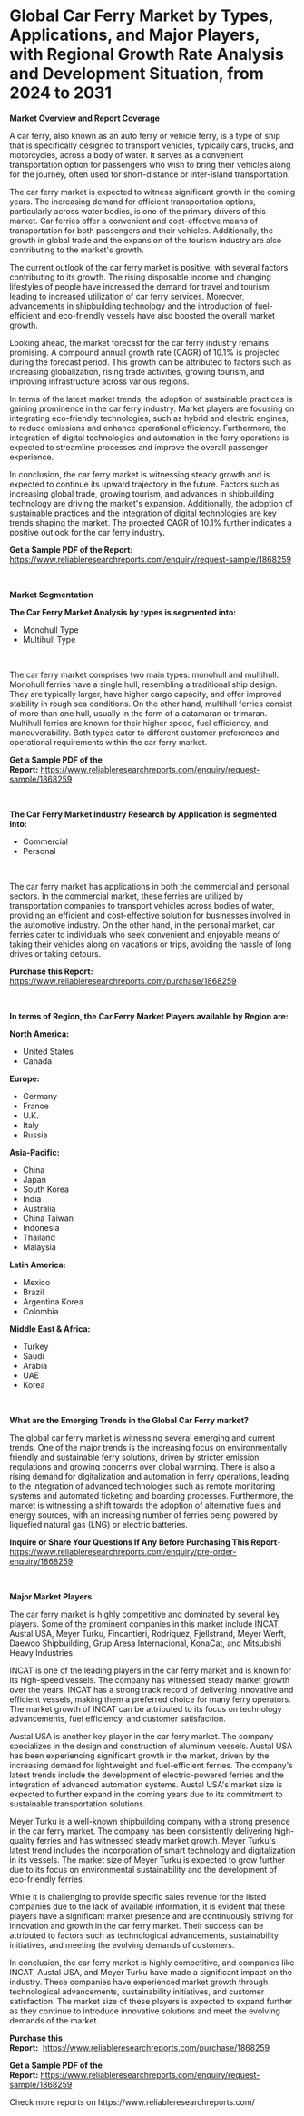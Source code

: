 <p><h1>Global Car Ferry Market by Types, Applications, and Major Players, with Regional Growth Rate Analysis and Development Situation, from 2024 to 2031</h1></p><p><strong>Market Overview and Report Coverage</strong></p>
<p><p>A car ferry, also known as an auto ferry or vehicle ferry, is a type of ship that is specifically designed to transport vehicles, typically cars, trucks, and motorcycles, across a body of water. It serves as a convenient transportation option for passengers who wish to bring their vehicles along for the journey, often used for short-distance or inter-island transportation.</p><p>The car ferry market is expected to witness significant growth in the coming years. The increasing demand for efficient transportation options, particularly across water bodies, is one of the primary drivers of this market. Car ferries offer a convenient and cost-effective means of transportation for both passengers and their vehicles. Additionally, the growth in global trade and the expansion of the tourism industry are also contributing to the market's growth.</p><p>The current outlook of the car ferry market is positive, with several factors contributing to its growth. The rising disposable income and changing lifestyles of people have increased the demand for travel and tourism, leading to increased utilization of car ferry services. Moreover, advancements in shipbuilding technology and the introduction of fuel-efficient and eco-friendly vessels have also boosted the overall market growth.</p><p>Looking ahead, the market forecast for the car ferry industry remains promising. A compound annual growth rate (CAGR) of 10.1% is projected during the forecast period. This growth can be attributed to factors such as increasing globalization, rising trade activities, growing tourism, and improving infrastructure across various regions.</p><p>In terms of the latest market trends, the adoption of sustainable practices is gaining prominence in the car ferry industry. Market players are focusing on integrating eco-friendly technologies, such as hybrid and electric engines, to reduce emissions and enhance operational efficiency. Furthermore, the integration of digital technologies and automation in the ferry operations is expected to streamline processes and improve the overall passenger experience.</p><p>In conclusion, the car ferry market is witnessing steady growth and is expected to continue its upward trajectory in the future. Factors such as increasing global trade, growing tourism, and advances in shipbuilding technology are driving the market's expansion. Additionally, the adoption of sustainable practices and the integration of digital technologies are key trends shaping the market. The projected CAGR of 10.1% further indicates a positive outlook for the car ferry industry.</p></p>
<p><strong>Get a Sample PDF of the Report:</strong> <a href="https://www.reliableresearchreports.com/enquiry/request-sample/1868259">https://www.reliableresearchreports.com/enquiry/request-sample/1868259</a></p>
<p>&nbsp;</p>
<p><strong>Market Segmentation</strong></p>
<p><strong>The Car Ferry Market Analysis by types is segmented into:</strong></p>
<p><ul><li>Monohull Type</li><li>Multihull Type</li></ul></p>
<p>&nbsp;</p>
<p><p>The car ferry market comprises two main types: monohull and multihull. Monohull ferries have a single hull, resembling a traditional ship design. They are typically larger, have higher cargo capacity, and offer improved stability in rough sea conditions. On the other hand, multihull ferries consist of more than one hull, usually in the form of a catamaran or trimaran. Multihull ferries are known for their higher speed, fuel efficiency, and maneuverability. Both types cater to different customer preferences and operational requirements within the car ferry market.</p></p>
<p><strong>Get a Sample PDF of the Report:</strong>&nbsp;<a href="https://www.reliableresearchreports.com/enquiry/request-sample/1868259">https://www.reliableresearchreports.com/enquiry/request-sample/1868259</a></p>
<p>&nbsp;</p>
<p><strong>The Car Ferry Market Industry Research by Application is segmented into:</strong></p>
<p><ul><li>Commercial</li><li>Personal</li></ul></p>
<p>&nbsp;</p>
<p><p>The car ferry market has applications in both the commercial and personal sectors. In the commercial market, these ferries are utilized by transportation companies to transport vehicles across bodies of water, providing an efficient and cost-effective solution for businesses involved in the automotive industry. On the other hand, in the personal market, car ferries cater to individuals who seek convenient and enjoyable means of taking their vehicles along on vacations or trips, avoiding the hassle of long drives or taking detours.</p></p>
<p><strong>Purchase this Report:</strong>&nbsp; <a href="https://www.reliableresearchreports.com/purchase/1868259">https://www.reliableresearchreports.com/purchase/1868259</a></p>
<p>&nbsp;</p>
<p><strong>In terms of Region, the Car Ferry Market Players available by Region are:</strong></p>
<p>
    <p> <strong> North America: </strong>
        <ul>
            <li>United States</li>
            <li>Canada</li>
        </ul>
        </p> 
    <p> <strong> Europe: </strong>
        <ul>
            <li>Germany</li>
            <li>France</li>
            <li>U.K.</li>
            <li>Italy</li>
            <li>Russia</li>
        </ul>
        </p> 
    <p> <strong> Asia-Pacific: </strong>
        <ul>
            <li>China</li>
            <li>Japan</li>
            <li>South Korea</li>
            <li>India</li>
            <li>Australia</li>
            <li>China Taiwan</li>
            <li>Indonesia</li>
            <li>Thailand</li>
            <li>Malaysia</li>
        </ul>
        </p> 
    <p> <strong> Latin America: </strong>
        <ul>
            <li>Mexico</li>
            <li>Brazil</li>
            <li>Argentina Korea</li>
            <li>Colombia</li>
        </ul>
        </p> 
    <p> <strong> Middle East & Africa: </strong>
        <ul>
            <li>Turkey</li>
            <li>Saudi</li>
            <li>Arabia</li>
            <li>UAE</li>
            <li>Korea</li>
        </ul>
    </p>
    </p>
<p>&nbsp;</p>
<p><strong>What are the Emerging Trends in the Global Car Ferry market?</strong></p>
<p><p>The global car ferry market is witnessing several emerging and current trends. One of the major trends is the increasing focus on environmentally friendly and sustainable ferry solutions, driven by stricter emission regulations and growing concerns over global warming. There is also a rising demand for digitalization and automation in ferry operations, leading to the integration of advanced technologies such as remote monitoring systems and automated ticketing and boarding processes. Furthermore, the market is witnessing a shift towards the adoption of alternative fuels and energy sources, with an increasing number of ferries being powered by liquefied natural gas (LNG) or electric batteries.</p></p>
<p><strong>Inquire or Share Your Questions If Any Before Purchasing This Report</strong>- <a href="https://www.reliableresearchreports.com/enquiry/pre-order-enquiry/1868259">https://www.reliableresearchreports.com/enquiry/pre-order-enquiry/1868259</a></p>
<p>&nbsp;</p>
<p><strong>Major Market Players</strong></p>
<p><p>The car ferry market is highly competitive and dominated by several key players. Some of the prominent companies in this market include INCAT, Austal USA, Meyer Turku, Fincantieri, Rodriquez, Fjellstrand, Meyer Werft, Daewoo Shipbuilding, Grup Aresa Internacional, KonaCat, and Mitsubishi Heavy Industries.</p><p>INCAT is one of the leading players in the car ferry market and is known for its high-speed vessels. The company has witnessed steady market growth over the years. INCAT has a strong track record of delivering innovative and efficient vessels, making them a preferred choice for many ferry operators. The market growth of INCAT can be attributed to its focus on technology advancements, fuel efficiency, and customer satisfaction.</p><p>Austal USA is another key player in the car ferry market. The company specializes in the design and construction of aluminum vessels. Austal USA has been experiencing significant growth in the market, driven by the increasing demand for lightweight and fuel-efficient ferries. The company's latest trends include the development of electric-powered ferries and the integration of advanced automation systems. Austal USA's market size is expected to further expand in the coming years due to its commitment to sustainable transportation solutions.</p><p>Meyer Turku is a well-known shipbuilding company with a strong presence in the car ferry market. The company has been consistently delivering high-quality ferries and has witnessed steady market growth. Meyer Turku's latest trend includes the incorporation of smart technology and digitalization in its vessels. The market size of Meyer Turku is expected to grow further due to its focus on environmental sustainability and the development of eco-friendly ferries.</p><p>While it is challenging to provide specific sales revenue for the listed companies due to the lack of available information, it is evident that these players have a significant market presence and are continuously striving for innovation and growth in the car ferry market. Their success can be attributed to factors such as technological advancements, sustainability initiatives, and meeting the evolving demands of customers.</p><p>In conclusion, the car ferry market is highly competitive, and companies like INCAT, Austal USA, and Meyer Turku have made a significant impact on the industry. These companies have experienced market growth through technological advancements, sustainability initiatives, and customer satisfaction. The market size of these players is expected to expand further as they continue to introduce innovative solutions and meet the evolving demands of the market.</p></p>
<p><strong>Purchase this Report:</strong>&nbsp;&nbsp;<a href="https://www.reliableresearchreports.com/purchase/1868259">https://www.reliableresearchreports.com/purchase/1868259</a></p>
<p></p>
<p><strong>Get a Sample PDF of the Report:</strong>&nbsp;<a href="https://www.reliableresearchreports.com/enquiry/request-sample/1868259">https://www.reliableresearchreports.com/enquiry/request-sample/1868259</a></p>
<p>Check more reports on https://www.reliableresearchreports.com/</p>